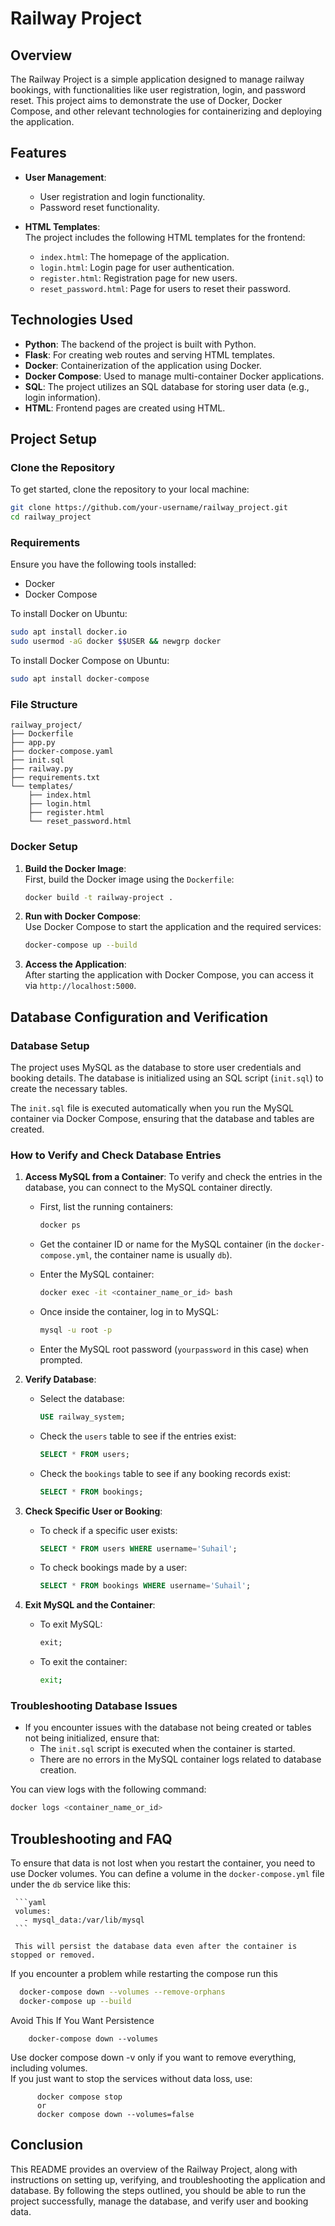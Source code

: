 # Railway Project

## Overview

The Railway Project is a simple application designed to manage railway bookings, with functionalities like user registration, login, and password reset. This project aims to demonstrate the use of Docker, Docker Compose, and other relevant technologies for containerizing and deploying the application.

## Features

- **User Management**:  
  - User registration and login functionality.
  - Password reset functionality.
  
- **HTML Templates**:  
  The project includes the following HTML templates for the frontend:
  - `index.html`: The homepage of the application.
  - `login.html`: Login page for user authentication.
  - `register.html`: Registration page for new users.
  - `reset_password.html`: Page for users to reset their password.

## Technologies Used

- **Python**: The backend of the project is built with Python.
- **Flask**: For creating web routes and serving HTML templates.
- **Docker**: Containerization of the application using Docker.
- **Docker Compose**: Used to manage multi-container Docker applications.
- **SQL**: The project utilizes an SQL database for storing user data (e.g., login information).
- **HTML**: Frontend pages are created using HTML.

## Project Setup

### Clone the Repository

To get started, clone the repository to your local machine:

```bash
git clone https://github.com/your-username/railway_project.git
cd railway_project
```

### Requirements

Ensure you have the following tools installed:
- Docker
- Docker Compose

To install Docker on Ubuntu:

```bash
sudo apt install docker.io
sudo usermod -aG docker $$USER && newgrp docker
```

To install Docker Compose on Ubuntu:

```bash
sudo apt install docker-compose
```

### File Structure

```plaintext
railway_project/
├── Dockerfile
├── app.py
├── docker-compose.yaml
├── init.sql
├── railway.py
├── requirements.txt
└── templates/
    ├── index.html
    ├── login.html
    ├── register.html
    └── reset_password.html
```

### Docker Setup

1. **Build the Docker Image**:  
   First, build the Docker image using the `Dockerfile`:

   ```bash
   docker build -t railway-project .
   ```

2. **Run with Docker Compose**:  
   Use Docker Compose to start the application and the required services:

   ```bash
   docker-compose up --build
   ```

3. **Access the Application**:  
   After starting the application with Docker Compose, you can access it via `http://localhost:5000`.

## Database Configuration and Verification

### Database Setup

The project uses MySQL as the database to store user credentials and booking details. The database is initialized using an SQL script (`init.sql`) to create the necessary tables.

The `init.sql` file is executed automatically when you run the MySQL container via Docker Compose, ensuring that the database and tables are created.

### How to Verify and Check Database Entries

1. **Access MySQL from a Container**:
   To verify and check the entries in the database, you can connect to the MySQL container directly.

   - First, list the running containers:

     ```bash
     docker ps
     ```

   - Get the container ID or name for the MySQL container (in the `docker-compose.yml`, the container name is usually `db`).
   
   - Enter the MySQL container:

     ```bash
     docker exec -it <container_name_or_id> bash
     ```

   - Once inside the container, log in to MySQL:

     ```bash
     mysql -u root -p
     ```

   - Enter the MySQL root password (`yourpassword` in this case) when prompted.

2. **Verify Database**:
   - Select the database:

     ```sql
     USE railway_system;
     ```

   - Check the `users` table to see if the entries exist:

     ```sql
     SELECT * FROM users;
     ```

   - Check the `bookings` table to see if any booking records exist:

     ```sql
     SELECT * FROM bookings;
     ```

3. **Check Specific User or Booking**:
   - To check if a specific user exists:

     ```sql
     SELECT * FROM users WHERE username='Suhail';
     ```

   - To check bookings made by a user:

     ```sql
     SELECT * FROM bookings WHERE username='Suhail';
     ```

4. **Exit MySQL and the Container**:
   - To exit MySQL:

     ```sql
     exit;
     ```

   - To exit the container:

     ```bash
     exit;
     ```

### Troubleshooting Database Issues

- If you encounter issues with the database not being created or tables not being initialized, ensure that:
  - The `init.sql` script is executed when the container is started.
  - There are no errors in the MySQL container logs related to database creation.

You can view logs with the following command:

```bash
docker logs <container_name_or_id>
```

## Troubleshooting and FAQ

  To ensure that data is not lost when you restart the container, you need to use Docker volumes. You can define a volume in the `docker-compose.yml` file under the `db` service like this:

     ```yaml
     volumes:
       - mysql_data:/var/lib/mysql
     ```

     This will persist the database data even after the container is stopped or removed.

  If you encounter a problem while restarting the compose run this 
  ```bash
    docker-compose down --volumes --remove-orphans
    docker-compose up --build 
  ```
  Avoid This If You Want Persistence

        docker-compose down --volumes  

        
Use docker compose down -v only if you want to remove everything, including volumes.    
If you just want to stop the services without data loss, use:


          docker compose stop
          or
          docker compose down --volumes=false

## Conclusion

This README provides an overview of the Railway Project, along with instructions on setting up, verifying, and troubleshooting the application and database. By following the steps outlined, you should be able to run the project successfully, manage the database, and verify user and booking data.

